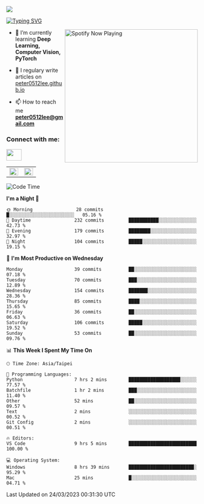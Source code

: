 ![](https://komarev.com/ghpvc/?username=peter0512lee&color=ff69b4)

[![Typing SVG](https://readme-typing-svg.herokuapp.com?color=F742BA&size=22&lines=Hi!+I'm+JYL)](https://git.io/typing-svg)

[<img src="https://spotify-now-playing.peter0512lee.vercel.app/api/spotify-playing" alt="Spotify Now Playing" width="350" align="right" />](https://open.spotify.com/user/21iyoswqgnkoe7peuesmqnhgy)

- 🌱 I’m currently learning **Deep Learning, Computer Vision, PyTorch**

- 📝 I regulary write articles on [peter0512lee.github.io](https://peter0512lee.github.io/)

- 📫 How to reach me **peter0512lee@gmail.com**

<h3 align="left">Connect with me:</h3>
<p align="left">
<a href="https://linkedin.com/in/jie-ying-li-b43a1416b" target="blank"><img align="center" src="https://raw.githubusercontent.com/rahuldkjain/github-profile-readme-generator/master/src/images/icons/Social/linked-in-alt.svg" height="30" width="40" /></a>
<!-- <a href="https://fb.com/peter0512lee" target="blank"><img align="center" src="https://raw.githubusercontent.com/rahuldkjain/github-profile-readme-generator/master/src/images/icons/Social/facebook.svg" alt="peter0512lee" height="30" width="40" /></a> -->
<!-- <a href="https://instagram.com/etiquette_ying" target="blank"><img align="center" src="https://raw.githubusercontent.com/rahuldkjain/github-profile-readme-generator/master/src/images/icons/Social/instagram.svg" alt="etiquette_ying" height="30" width="40" /></a> -->
<!-- <a href="https://medium.com/@peter0512lee" target="blank"><img align="center" src="https://raw.githubusercontent.com/rahuldkjain/github-profile-readme-generator/master/src/images/icons/Social/medium.svg" alt="@peter0512lee" height="30" width="40" /></a> -->
</p>

<table><tr><td valign="top" width="50%">

<img src="https://github-readme-stats.vercel.app/api?username=peter0512lee&hide_border=true&show_icons=true&locale=en" align="left" style="width: 100%" />

</td><td valign="top" width="50%">

<img src="https://github-readme-stats.vercel.app/api/top-langs?username=peter0512lee&hide_border=true&show_icons=true&locale=en&layout=compact" align="left" style="width: 100%" />

</td></tr></table>  

<!--START_SECTION:waka-->
![Code Time](http://img.shields.io/badge/Code%20Time-990%20hrs%207%20mins-blue)

**I'm a Night 🦉** 

```text
🌞 Morning                28 commits          █░░░░░░░░░░░░░░░░░░░░░░░░   05.16 % 
🌆 Daytime                232 commits         ███████████░░░░░░░░░░░░░░   42.73 % 
🌃 Evening                179 commits         ████████░░░░░░░░░░░░░░░░░   32.97 % 
🌙 Night                  104 commits         █████░░░░░░░░░░░░░░░░░░░░   19.15 % 
```
📅 **I'm Most Productive on Wednesday** 

```text
Monday                   39 commits          ██░░░░░░░░░░░░░░░░░░░░░░░   07.18 % 
Tuesday                  70 commits          ███░░░░░░░░░░░░░░░░░░░░░░   12.89 % 
Wednesday                154 commits         ███████░░░░░░░░░░░░░░░░░░   28.36 % 
Thursday                 85 commits          ████░░░░░░░░░░░░░░░░░░░░░   15.65 % 
Friday                   36 commits          ██░░░░░░░░░░░░░░░░░░░░░░░   06.63 % 
Saturday                 106 commits         █████░░░░░░░░░░░░░░░░░░░░   19.52 % 
Sunday                   53 commits          ██░░░░░░░░░░░░░░░░░░░░░░░   09.76 % 
```


📊 **This Week I Spent My Time On** 

```text
🕑︎ Time Zone: Asia/Taipei

💬 Programming Languages: 
Python                   7 hrs 2 mins        ███████████████████░░░░░░   77.57 % 
Batchfile                1 hr 2 mins         ███░░░░░░░░░░░░░░░░░░░░░░   11.40 % 
Other                    52 mins             ██░░░░░░░░░░░░░░░░░░░░░░░   09.57 % 
Text                     2 mins              ░░░░░░░░░░░░░░░░░░░░░░░░░   00.52 % 
Git Config               2 mins              ░░░░░░░░░░░░░░░░░░░░░░░░░   00.51 % 

🔥 Editors: 
VS Code                  9 hrs 5 mins        █████████████████████████   100.00 % 

💻 Operating System: 
Windows                  8 hrs 39 mins       ████████████████████████░   95.29 % 
Mac                      25 mins             █░░░░░░░░░░░░░░░░░░░░░░░░   04.71 % 
```


 Last Updated on 24/03/2023 00:31:30 UTC
<!--END_SECTION:waka-->


<!--
**peter0512lee/peter0512lee** is a ✨ _special_ ✨ repository because its `README.md` (this file) appears on your GitHub profile.

